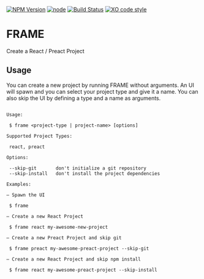 [![NPM Version](https://img.shields.io/npm/v/frame-cli.svg?style=flat-square)](https://www.npmjs.com/package/frame-cli)
[![node](https://img.shields.io/node/v/frame-cli.svg?style=flat-square)](https://www.npmjs.com/package/frame-cli)
[![Build Status](https://img.shields.io/travis/ntwcklng/frame.svg?branch=master&style=flat-square)](https://travis-ci.org/ntwcklng/frame)
[![XO code style](https://img.shields.io/badge/code_style-XO-5ed9c7.svg?style=flat-square)](https://github.com/sindresorhus/xo)

# FRAME
Create a React / Preact Project

## Usage

You can create a new project by running FRAME without arguments. An UI will spawn and you can select your project type and give it a name.
You can also skip the UI by defining a type and a name as arguments.

```

Usage:

 $ frame <project-type | project-name> [options]

Supported Project Types:

 react, preact

Options:

 --skip-git       don't initialize a git repository
 --skip-install   don't install the project dependencies

Examples:

– Spawn the UI

 $ frame

– Create a new React Project

 $ frame react my-awesome-new-project

– Create a new Preact Project and skip git

 $ frame preact my-awesome-preact-project --skip-git

– Create a new React Project and skip npm install

 $ frame react my-awesome-preact-project --skip-install

```

